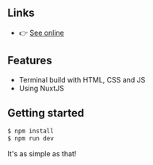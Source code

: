 
## Links

- 👉 [See online](https://terminal.fabiofernandes.pt)

## Features

- Terminal build with HTML, CSS and JS
- Using NuxtJS

## Getting started

```sh
$ npm install
$ npm run dev
```

It's as simple as that!
